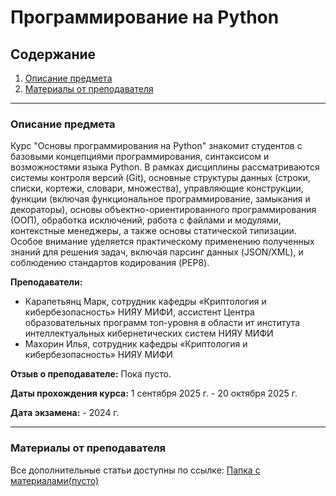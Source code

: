 # Программирование на Python

## Содержание
1. [Описание предмета](#описание-предмета)
2. [Материалы от преподавателя](#материалы-от-преподавателя)

---

### Описание предмета

Курс "Основы программирования на Python" знакомит студентов с базовыми концепциями программирования, синтаксисом и возможностями языка Python. В рамках дисциплины рассматриваются системы контроля версий (Git), основные структуры данных (строки, списки, кортежи, словари, множества), управляющие конструкции, функции (включая функциональное программирование, замыкания и декораторы), основы объектно-ориентированного программирования (ООП), обработка исключений, работа с файлами и модулями, контекстные менеджеры, а также основы статической типизации. Особое внимание уделяется практическому применению полученных знаний для решения задач, включая парсинг данных (JSON/XML), и соблюдению стандартов кодирования (PEP8).

**Преподаватели:**
* Карапетьянц Марк, сотрудник кафедры «Криптология и кибербезопасность» НИЯУ МИФИ, ассистент Центра образовательных программ топ-уровня в области ит института интеллектуальных кибернетических систем НИЯУ МИФИ
* Махорин Илья, сотрудник кафедры «Криптология и кибербезопасность» НИЯУ МИФИ

**Отзыв о преподавателе:** Пока пусто.

**Даты прохождения курса:** 1 сентября 2025 г. - 20 октября 2025 г.

**Дата экзамена:** - 2024 г.

---

### Материалы от преподавателя

Все дополнительные статьи доступны по ссылке:
[Папка с материалами(пусто)](https://drive.google.com/drive/folders/example12345)